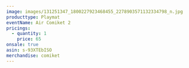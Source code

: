 ```yaml
---
image: images/131251347_1800227923468455_2278903571132334798_n.jpg
producttype: Playmat
eventName: Air Comiket 2
pricings:
  - quantity: 1
    price: 65
onsale: true
asin: s-93XTEbISO
merchandise: comiket
---
```

